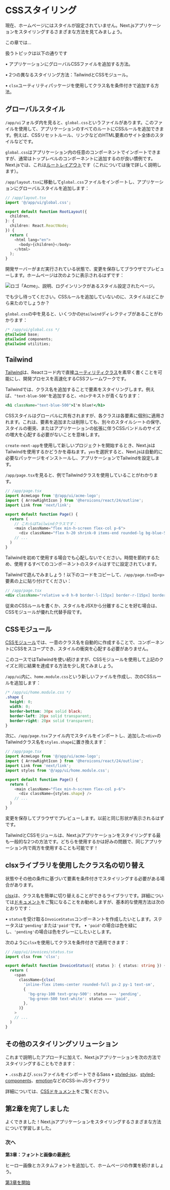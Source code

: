 # CSSスタイリング

現在、ホームページにはスタイルが設定されていません。Next.jsアプリケーションをスタイリングするさまざまな方法を見てみましょう。

この章では...

扱うトピックは以下の通りです

• アプリケーションにグローバルCSSファイルを追加する方法。

• 2つの異なるスタイリング方法：TailwindとCSSモジュール。

• `clsx`ユーティリティパッケージを使用してクラス名を条件付きで追加する方法。

## グローバルスタイル

`/app/ui`フォルダ内を見ると、`global.css`というファイルがあります。このファイルを使用して、アプリケーションのすべてのルートにCSSルールを追加できます。例えば、CSSリセットルール、リンクなどのHTML要素のサイト全体のスタイルなどです。

`global.css`はアプリケーション内の任意のコンポーネントでインポートできますが、通常はトップレベルのコンポーネントに追加するのが良い慣例です。Next.jsでは、これは[ルートレイアウト](https://nextjs.org/docs/app/api-reference/file-conventions/layout#root-layouts)です（これについては後で詳しく説明します）。

`/app/layout.tsx`に移動して`global.css`ファイルをインポートし、アプリケーションにグローバルスタイルを追加します：

```typescript
// /app/layout.tsx
import '@/app/ui/global.css';

export default function RootLayout({
  children,
}: {
  children: React.ReactNode;
}) {
  return (
    <html lang="en">
      <body>{children}</body>
    </html>
  );
}
```

開発サーバーがまだ実行されている状態で、変更を保存してブラウザでプレビューします。ホームページは次のように表示されるはずです：

![ロゴ「Acme」、説明、ログインリンクがあるスタイル設定されたページ。](https://nextjs.org/_next/image?url=https%3A%2F%2Fh8DxKfmAPhn8O0p3.public.blob.vercel-storage.com%2Flearn%2Fdark%2Fhome-page-with-tailwind.png&w=1920&q=75)

でも少し待ってください。CSSルールを追加していないのに、スタイルはどこから来たのでしょうか？

`global.css`の中を見ると、いくつかの`@tailwind`ディレクティブがあることがわかります：

```css
/* /app/ui/global.css */
@tailwind base;
@tailwind components;
@tailwind utilities;
```

## Tailwind

[Tailwind](https://tailwindcss.com/)は、Reactコード内で直接[ユーティリティクラス](https://tailwindcss.com/docs/utility-first)を素早く書くことを可能にし、開発プロセスを高速化するCSSフレームワークです。

Tailwindでは、クラス名を追加することで要素をスタイリングします。例えば、`"text-blue-500"`を追加すると、`<h1>`テキストが青くなります：

```jsx
<h1 className="text-blue-500">I'm blue!</h1>
```

CSSスタイルはグローバルに共有されますが、各クラスは各要素に個別に適用されます。これは、要素を追加または削除しても、別々のスタイルシートの保守、スタイルの衝突、またはアプリケーションの拡張に伴うCSSバンドルのサイズの増大を心配する必要がないことを意味します。

`create-next-app`を使用して新しいプロジェクトを開始するとき、Next.jsはTailwindを使用するかどうかを尋ねます。`yes`を選択すると、Next.jsは自動的に必要なパッケージをインストールし、アプリケーションでTailwindを設定します。

`/app/page.tsx`を見ると、例でTailwindクラスを使用していることがわかります。

```typescript
// /app/page.tsx
import AcmeLogo from '@/app/ui/acme-logo';
import { ArrowRightIcon } from '@heroicons/react/24/outline';
import Link from 'next/link';

export default function Page() {
  return (
    // これらはTailwindクラスです：
    <main className="flex min-h-screen flex-col p-6">
      <div className="flex h-20 shrink-0 items-end rounded-lg bg-blue-500 p-4 md:h-52">
    // ...
  )
}
```

Tailwindを初めて使用する場合でも心配しないでください。時間を節約するため、使用するすべてのコンポーネントのスタイルはすでに設定されています。

Tailwindで遊んでみましょう！以下のコードをコピーして、`/app/page.tsx`の`<p>`要素の上に貼り付けてください：

```jsx
// /app/page.tsx
<div className="relative w-0 h-0 border-l-[15px] border-r-[15px] border-b-[26px] border-l-transparent border-r-transparent border-b-black" />
```

従来のCSSルールを書くか、スタイルをJSXから分離することを好む場合は、CSSモジュールが優れた代替手段です。

## CSSモジュール

[CSSモジュール](https://nextjs.org/docs/basic-features/built-in-css-support)では、一意のクラス名を自動的に作成することで、コンポーネントにCSSをスコープでき、スタイルの衝突を心配する必要がありません。

このコースではTailwindを使い続けますが、CSSモジュールを使用して上記のクイズと同じ結果を達成する方法を少し見てみましょう。

`/app/ui`内に、`home.module.css`という新しいファイルを作成し、次のCSSルールを追加します：

```css
/* /app/ui/home.module.css */
.shape {
  height: 0;
  width: 0;
  border-bottom: 30px solid black;
  border-left: 20px solid transparent;
  border-right: 20px solid transparent;
}
```

次に、`/app/page.tsx`ファイル内でスタイルをインポートし、追加した`<div>`のTailwindクラス名を`styles.shape`に置き換えます：

```typescript
// /app/page.tsx
import AcmeLogo from '@/app/ui/acme-logo';
import { ArrowRightIcon } from '@heroicons/react/24/outline';
import Link from 'next/link';
import styles from '@/app/ui/home.module.css';

export default function Page() {
  return (
    <main className="flex min-h-screen flex-col p-6">
      <div className={styles.shape} />
    // ...
  )
}
```

変更を保存してブラウザでプレビューします。以前と同じ形状が表示されるはずです。

TailwindとCSSモジュールは、Next.jsアプリケーションをスタイリングする最も一般的な2つの方法です。どちらを使用するかは好みの問題で、同じアプリケーション内で両方を使用することも可能です！

## clsxライブラリを使用したクラス名の切り替え

状態やその他の条件に基づいて要素を条件付きでスタイリングする必要がある場合があります。

[clsx](https://www.npmjs.com/package/clsx)は、クラス名を簡単に切り替えることができるライブラリです。詳細については[ドキュメント](https://github.com/lukeed/clsx)をご覧になることをお勧めしますが、基本的な使用方法は次のとおりです：

• `status`を受け取る`InvoiceStatus`コンポーネントを作成したいとします。ステータスは`'pending'`または`'paid'`です。
• `'paid'`の場合は色を緑にし、`'pending'`の場合は色をグレーにしたいとします。

次のように`clsx`を使用してクラスを条件付きで適用できます：

```typescript
// /app/ui/invoices/status.tsx
import clsx from 'clsx';

export default function InvoiceStatus({ status }: { status: string }) {
  return (
    <span
      className={clsx(
        'inline-flex items-center rounded-full px-2 py-1 text-sm',
        {
          'bg-gray-100 text-gray-500': status === 'pending',
          'bg-green-500 text-white': status === 'paid',
        },
      )}
    >
    // ...
  )
}
```

## その他のスタイリングソリューション

これまで説明したアプローチに加えて、Next.jsアプリケーションを次の方法でスタイリングすることもできます：

• `.css`および`.scss`ファイルをインポートできるSass
• [styled-jsx](https://github.com/vercel/styled-jsx)、[styled-components](https://github.com/vercel/next.js/tree/canary/examples/with-styled-components)、[emotion](https://github.com/vercel/next.js/tree/canary/examples/with-emotion)などのCSS-in-JSライブラリ

詳細については、[CSSドキュメント](https://nextjs.org/docs/app/building-your-application/styling)をご覧ください。

## 第2章を完了しました

よくできました！Next.jsアプリケーションをスタイリングするさまざまな方法について学習しました。

### 次へ

**第3章：フォントと画像の最適化**

ヒーロー画像とカスタムフォントを追加して、ホームページの作業を続けましょう。

[第3章を開始](https://nextjs.org/learn/dashboard-app/optimizing-fonts-images)
